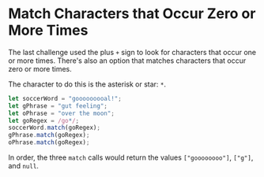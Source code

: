 # Match Characters that Occur Zero or More Times
The last challenge used the plus ```+``` sign to look for characters that occur one or more times. There's also an option that matches characters that occur zero or more times.

The character to do this is the asterisk or star: ```*```.
```javascript
let soccerWord = "gooooooooal!";
let gPhrase = "gut feeling";
let oPhrase = "over the moon";
let goRegex = /go*/;
soccerWord.match(goRegex);
gPhrase.match(goRegex);
oPhrase.match(goRegex);
```
In order, the three ```match``` calls would return the values ```["goooooooo"]```, ```["g"]```, and ```null```.
